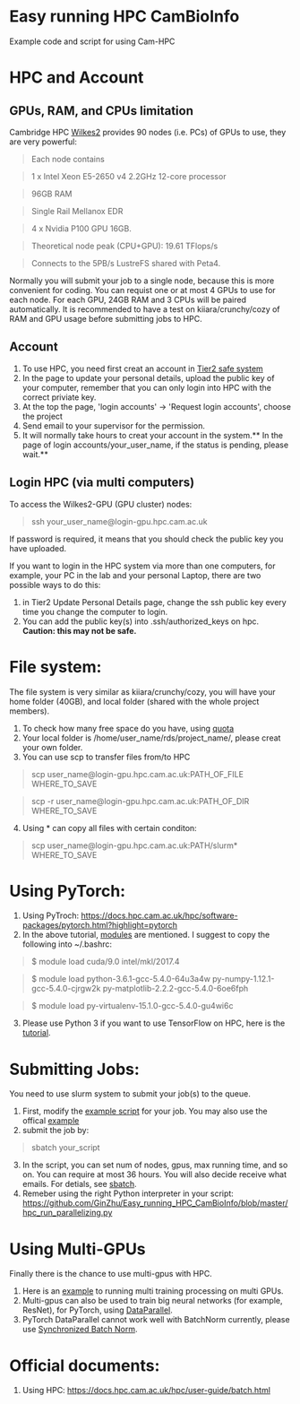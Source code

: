 # Easy running HPC CamBioInfo
Example code and script for using Cam-HPC

# HPC and Account
## GPUs, RAM, and CPUs limitation
Cambridge HPC [Wilkes2](https://www.hpc.cam.ac.uk/systems/wilkes-2 "Wilkes2") provides 90 nodes (i.e. PCs) of GPUs to use, they are very powerful:
> Each node contains

> 1 x Intel Xeon E5-2650 v4 2.2GHz 12-core processor

> 96GB RAM

> Single Rail Mellanox EDR

> 4 x Nvidia P100 GPU 16GB.

> Theoretical node peak (CPU+GPU): 19.61 TFlops/s

> Connects to the 5PB/s LustreFS shared with Peta4.

Normally you will submit your job to a single node, because this is more convenient for coding. You can requist one or at most 4 GPUs to use for each node. For each GPU, 24GB RAM and 3 CPUs will be paired automatically. It is recommended to have a test on kiiara/crunchy/cozy of RAM and GPU usage before submitting jobs to HPC.

## Account
1. To use HPC, you need first creat an account in [Tier2 safe system](https://www.archer.ac.uk/tier2/ "Tier2 safe system")
2. In the page to update your personal details, upload the public key of your computer, remember that you can only login into HPC with the correct priviate key.  
3. At the top the page, 'login accounts' ->  'Request login accounts', choose the project
4. Send email to your supervisor for the permission.
5. It will normally take hours to creat your account in the system.** In the page of login accounts/your_user_name, if the status is pending, please wait.** 

## Login HPC (via multi computers)
To access the Wilkes2-GPU (GPU cluster) nodes:
> ssh your_user_name&#64;login-gpu.hpc.cam.ac.uk

If password is required, it means that you should check the public key you have uploaded.

If you want to login in the HPC system via more than one computers, for example, your PC in the lab and your personal Laptop, there are two possible ways to do this:
1. in Tier2 Update Personal Details page, change the ssh public key every time you change the computer to login.
2. You can add the public key(s) into .ssh/authorized_keys on hpc. **Caution: this may not be safe.**

# File system:
The file system is very similar as kiiara/crunchy/cozy, you will have your home folder (40GB), and local folder (shared with the whole project members).
1. To check how many free space do you have, using [quota](https://docs.hpc.cam.ac.uk/hpc/user-guide/io_management.html?highlight=quota "quota")
2. Your local folder is /home/user_name/rds/project_name/, please creat your own folder.
3. You can use scp to transfer files from/to HPC
> scp user_name&#64;login-gpu.hpc.cam.ac.uk:PATH_OF_FILE WHERE_TO_SAVE

> scp -r  user_name&#64;login-gpu.hpc.cam.ac.uk:PATH_OF_DIR WHERE_TO_SAVE

4. Using &#42; can copy all files with certain conditon:
> scp user_name&#64;login-gpu.hpc.cam.ac.uk:PATH/slurm* WHERE_TO_SAVE

# Using PyTorch:
1.  Using PyTroch: https://docs.hpc.cam.ac.uk/hpc/software-packages/pytorch.html?highlight=pytorch
2. In the above tutorial, [modules](https://docs.hpc.cam.ac.uk/hpc/user-guide/development.html?highlight=module "modules") are mentioned. I suggest to copy the following into ~/.bashrc:
> $ module load cuda/9.0 intel/mkl/2017.4

> $ module load python-3.6.1-gcc-5.4.0-64u3a4w py-numpy-1.12.1-gcc-5.4.0-cjrgw2k py-matplotlib-2.2.2-gcc-5.4.0-6oe6fph

> $ module load py-virtualenv-15.1.0-gcc-5.4.0-gu4wi6c

3. Please use Python 3 if you want to use TensorFlow on HPC, here is the [tutorial](https://docs.hpc.cam.ac.uk/hpc/software-packages/tensorflow.html "tutorial").

# Submitting Jobs:
You need to use slurm system to submit your job(s) to the queue.
1. First, modify the [example script](https://github.com/GinZhu/Easy_running_HPC_CamBioInfo/blob/master/hpc_start.script "example script") for your job. You may also use the offical [example](https://docs.hpc.cam.ac.uk/hpc/user-guide/batch.html "example")
2. submit the job by:
> sbatch your_script

3. In the script, you can set num of nodes, gpus, max running time, and so on. You can require at most 36 hours. You will also decide receive what emails. For detials, see [sbatch]( https://slurm.schedmd.com/sbatch.html "sbatch").
4. Remeber using the right Python interpreter in your script: https://github.com/GinZhu/Easy_running_HPC_CamBioInfo/blob/master/hpc_run_parallelizing.py

# Using Multi-GPUs
Finally there is the chance to use multi-gpus with HPC.
1. Here is an [example](https://github.com/GinZhu/Easy_running_HPC_CamBioInfo/blob/master/hpc_run_parallelizing.py "example") to running multi training processing on multi GPUs.
2. Multi-gpus can also be used to train big neural networks (for example, ResNet), for PyTorch, using [DataParallel](https://pytorch.org/tutorials/beginner/blitz/data_parallel_tutorial.html "DataParallel").
3. PyTorch DataParallel cannot work well with BatchNorm currently, please use [Synchronized Batch Norm]( https://github.com/vacancy/Synchronized-BatchNorm-PyTorch "Synchronized Batch Norm").

# Official documents:
1. Using HPC: https://docs.hpc.cam.ac.uk/hpc/user-guide/batch.html
